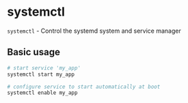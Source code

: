 # systemctl

`systemctl` - Control the systemd system and service manager

## Basic usage
```bash
# start service 'my_app'
systemctl start my_app

# configure service to start automatically at boot
systemctl enable my_app 
```
